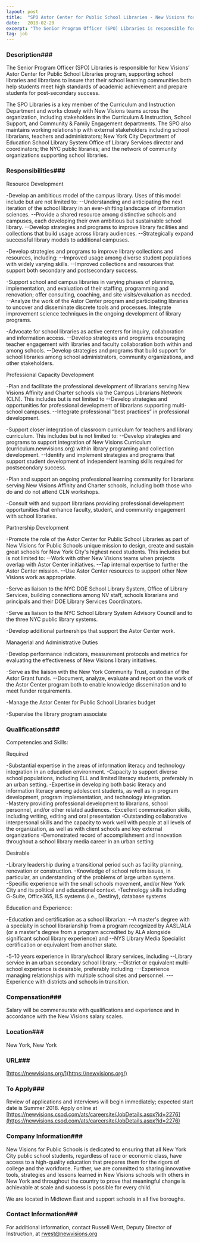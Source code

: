 ```yaml
---
layout: post
title:  "SPO Astor Center for Public School Libraries - New Visions for Public Schools"
date:   2018-02-20
excerpt: "The Senior Program Officer (SPO) Libraries is responsible for New Visions’ Astor Center for Public School Libraries program, supporting school libraries and librarians to insure that their school learning communities both help students meet high standards of academic achievement and prepare students for post-secondary success. The SPO Libraries is a..."
tag: job
---
```


### Description###

The Senior Program Officer (SPO) Libraries is responsible for New Visions’ Astor Center for Public School Libraries program, supporting school libraries and librarians to insure that their school learning communities both help students meet high standards of academic achievement and prepare students for post-secondary success.

The SPO Libraries is a key member of the Curriculum and Instruction Department and works closely with New Visions teams across the organization, including stakeholders in the Curriculum & Instruction, School Support, and Community & Family Engagement departments. The SPO also maintains working relationship with external stakeholders including school librarians, teachers and administrators; New York City Department of Education School Library System Office of Library Services director and coordinators; the NYC public libraries; and the network of community organizations supporting school libraries.  


### Responsibilities###


Resource Development

-Develop an ambitious model of the campus library. Uses of this model include but are not limited to:
--Understanding and anticipating the next iteration of the school library in an ever-shifting landscape of information sciences.
--Provide a shared resource among distinctive schools and campuses, each developing their own ambitious but sustainable school library.
--Develop strategies and programs to improve library facilities and collections that build usage across library audiences.
--Strategically expand successful library models to additional campuses.

-Develop strategies and programs to improve library collections and resources, including:
--Improved usage among diverse student populations with widely varying skills.
--Improved collections and resources that support both secondary and postsecondary success.

-Support school and campus libraries in varying phases of planning, implementation, and evaluation of their staffing, programming and renovation; offer consulting, coaching, and site visits/evaluation as needed.
--Analyze the work of the Astor Center program and participating libraries to uncover and disseminate discrete tools and processes.
Integrate improvement science techniques in the ongoing development of library programs.

-Advocate for school libraries as active centers for inquiry, collaboration and information access.
--Develop strategies and programs encouraging teacher engagement with libraries and faculty collaboration both within and among schools.
--Develop strategies and programs that build support for school libraries among school administrators, community organizations, and other stakeholders.

Professional Capacity Development

-Plan and facilitate the professional development of librarians serving New Visions Affinity and Charter schools via the Campus Librarians Network (CLN). This includes but is not limited to
--Develop strategies and opportunities for professional development of librarians supporting multi-school campuses.
--Integrate professional “best practices” in professional development.

-Support closer integration of classroom curriculum for teachers and library curriculum. This includes but is not limited to:
--Develop strategies and programs to support integration of New Visions Curriculum (curriculum.newvisions.org) within library programing and collection development.
--Identify and implement strategies and programs that support student development of independent learning skills required for postsecondary success.

-Plan and support an ongoing professional learning community for librarians serving New Visions Affinity and Charter schools, including both those who do and do not attend CLN workshops.

-Consult with and support librarians providing professional development opportunities that enhance faculty, student, and community engagement with school libraries.

Partnership Development

-Promote the role of the Astor Center for Public School Libraries as part of New Visions for Public Schools unique mission to design, create and sustain great schools for New York City's highest need students. This includes but is not limited to:
--Work with other New Visions teams when projects overlap with Astor Center initiatives.
--Tap internal expertise to further the Astor Center mission.
--Use Astor Center resources to support other New Visions work as appropriate.

-Serve as liaison to the NYC DOE School Library System, Office of Library Services, building connections among NV staff, schools librarians and principals and their DOE Library Services Coordinators.

-Serve as liaison to the NYC School Library System Advisory Council and to the three NYC public library systems.  

-Develop additional partnerships that support the Astor Center work.

Managerial and Administrative Duties

-Develop performance indicators, measurement protocols and metrics for evaluating the effectiveness of New Visions library initiatives.

-Serve as the liaison with the New York Community Trust, custodian of the Astor Grant funds.
--Document, analyze, evaluate and report on the work of the Astor Center program both to enable knowledge dissemination and to meet funder requirements.

-Manage the Astor Center for Public School Libraries budget

-Supervise the library program associate


### Qualifications###

Competencies and Skills:

Required

-Substantial expertise in the areas of information literacy and technology integration in an education environment.
-Capacity to support diverse school populations, including ELL and limited literacy students, preferably in an urban setting.
-Expertise in developing both basic literacy and information literacy among adolescent students, as well as in program development, program implementation, and technology integration.  
-Mastery providing professional development to librarians, school personnel, and/or other related audiences.
-Excellent communication skills, including writing, editing and oral presentation
-Outstanding collaborative interpersonal skills and the capacity to work well with people at all levels of the organization, as well as with client schools and key external organizations
-Demonstrated record of accomplishment and innovation throughout a school library media career in an urban setting

Desirable

-Library leadership during a transitional period such as facility planning, renovation or construction.
-Knowledge of school reform issues, in particular, an understanding of the problems of large urban systems.  
-Specific experience with the small schools movement, and/or New York City and its political and educational context.
-Technology skills including G-Suite, Office365, ILS systems (i.e., Destiny), database systems

Education and Experience:

-Education and certification as a school librarian:
--A master's degree with a specialty in school librarianship from a program recognized by AASL/ALA (or a master's degree from a program accredited by ALA alongside significant school library experience) and
--NYS Library Media Specialist certification or equivalent from another state.

-5-10 years experience in library/school library services, including
--Library service in an urban secondary school library.
--District or equivalent multi-school experience is desirable, preferably including
---Experience managing relationships with multiple school sites and personnel.
---Experience with districts and schools in transition.



### Compensation###

Salary will be commensurate with qualifications and experience and in accordance with the New Visions salary scales.


### Location###

New York, New York


### URL###

[https://newvisions.org/](https://newvisions.org/)

### To Apply###

Review of applications and interviews will begin immediately; expected start date is Summer 2018. Apply online at [https://newvisions.csod.com/ats/careersite/JobDetails.aspx?id=2276](https://newvisions.csod.com/ats/careersite/JobDetails.aspx?id=2276)


### Company Information###

New Visions for Public Schools is dedicated to ensuring that all New York City public school students, regardless of race or economic class, have access to a high-quality education that prepares them for the rigors of college and the workforce. Further, we are committed to sharing innovative tools, strategies and lessons learned in New Visions schools with others in New York and throughout the country to prove that meaningful change is achievable at scale and success is possible for every child. 

We are located in Midtown East and support schools in all five boroughs.


### Contact Information###

For additional information, contact Russell West, Deputy Director of Instruction, at rwest@newvisions.org

